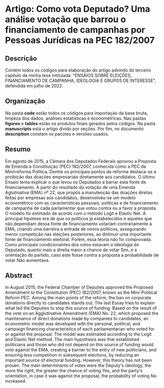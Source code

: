 # Artigo: Como vota Deputado? Uma análise votação que barrou o financiamento de campanhas por Pessoas Jurídicas na PEC 182/2007

## Descrição
Contém todos os códigos para elaboração do artigo advindo do terceiro capítulo da minha tese intitulada: "ENSAIOS SOBRE ELEIÇÕES, FINANCIAMENTO DE CAMPANHA, IDEOLOGIA E
GRUPOS DE INTERESSE", defendida em julho de 2022.

## Organização
Na pasta **code** estão todos os códigos para importação da base bruta, limpeza dos dados, análises estatísticas e econométricas. Nas pastas **figures** e **tables** estão os produtos finais gerados pelos códigos. Na pasta **manuscripts** está o artigo divido por seções. Por fim, no documento **description** constam os pacotes e versões usados.

## Resumo
Em agosto de 2015, a Câmara dos Deputados Federais aprovou a Proposta de Emenda à Constituição (PEC) 182/2007, conhecida como a PEC da Minirreforma Política. Dentre os principais pontos da reforma destaca-se a proibição das doações empresariais diretamente aos candidatos. O último Ensaio tenta explicar o que levou os Deputados a barrar esta fonte de financiamento. A partir do resultado da votação de uma Emenda Aglutinativa (EMA) nº 22, que propôs a manutenção das doações diretas feitas por empresas aos candidatos, desenvolveu-se um modelo econométrico com as características pessoais, políticas e de financiamento de campanha de cada parlamentar que votou contra ou a favor a proposta. O modelo foi estimado de acordo com o método Logit e Elastic Net. A principal hipótese era de que os políticos já estabelecidos e aqueles que não dependiam dessa fonte de financiamento votariam contrariamente à EMA, criando uma barreira a entrada de novos políticos, assegurando menor competição nas eleições posteriores, ao diminuir uma importante fonte de financiamento eleitoral. Porém, essa teoria não foi comprovada. Como principais condicionantes dos votos estavam a ideologia do Deputado, quanto mais a direita maior a chance de votar Sim, e a orientação do partido, caso este fosse contra a proposta a probabilidade de votar Não aumentava.

## Abstract
In August 2015, the Federal Chamber of Deputies approved the Proposed Amendment to the Constitution (PEC) 182/2007, known as the Mini-Political Reform PEC. Among the main points of the reform, the ban on corporate donations directly to candidates stands out. The last Essay tries to explain what led the Deputies to stop this source of funding. Based on the result of the vote on an Agglutinative Amendment (EMA) No. 22, which proposed the maintenance of direct donations made by companies to candidates, an econometric model was developed with the personal, political, and campaign financing characteristics of each parliamentarian who voted for or against the proposal. The model was estimated according to the Logit and Elastic Net method. The main hypothesis was that established politicians and those who did not depend on this source of funding would vote against the EMA, creating a barrier to the entry of new politicians, and ensuring less competition in subsequent elections, by reducing an important source of electoral funding. However, this theory has not been proven. The main determinants of votes were the Deputy's ideology, the more the right, the greater the chance of voting Yes, and the party's orientation, in case it was against the proposal, the probability of voting No increased.
